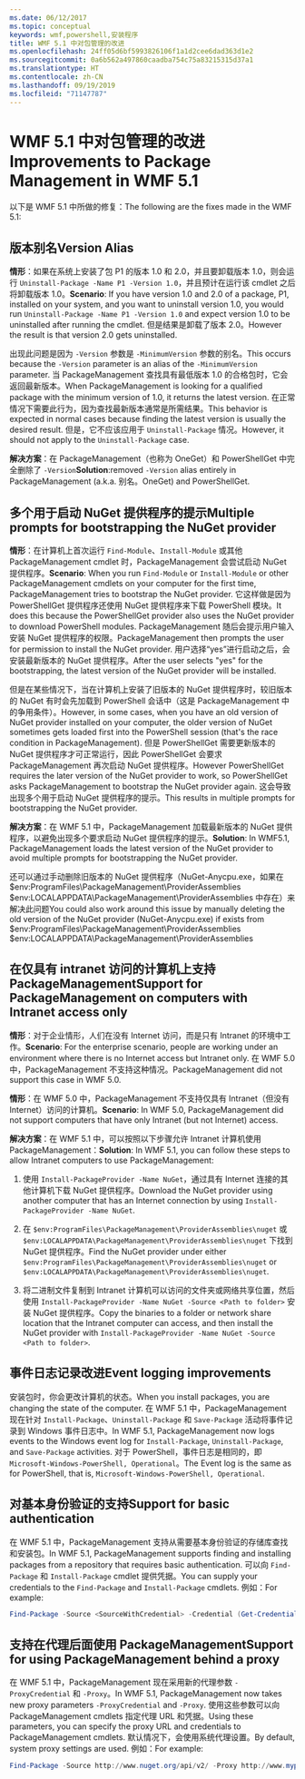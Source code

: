 ```yaml
---
ms.date: 06/12/2017
ms.topic: conceptual
keywords: wmf,powershell,安装程序
title: WMF 5.1 中对包管理的改进
ms.openlocfilehash: 24ff05d6bf5993826106f1a1d2cee6dad363d1e2
ms.sourcegitcommit: 0a6b562a497860caadba754c75a83215315d37a1
ms.translationtype: HT
ms.contentlocale: zh-CN
ms.lasthandoff: 09/19/2019
ms.locfileid: "71147787"
---
```

# <a name="improvements-to-package-management-in-wmf-51"></a><span data-ttu-id="86a8a-103">WMF 5.1 中对包管理的改进</span><span class="sxs-lookup"><span data-stu-id="86a8a-103">Improvements to Package Management in WMF 5.1</span></span>

<span data-ttu-id="86a8a-104">以下是 WMF 5.1 中所做的修复：</span><span class="sxs-lookup"><span data-stu-id="86a8a-104">The following are the fixes made in the WMF 5.1:</span></span>

## <a name="version-alias"></a><span data-ttu-id="86a8a-105">版本别名</span><span class="sxs-lookup"><span data-stu-id="86a8a-105">Version Alias</span></span>

<span data-ttu-id="86a8a-106">**情形**：如果在系统上安装了包 P1 的版本 1.0 和 2.0，并且要卸载版本 1.0，则会运行 `Uninstall-Package -Name P1 -Version 1.0`，并且预计在运行该 cmdlet 之后将卸载版本 1.0。</span><span class="sxs-lookup"><span data-stu-id="86a8a-106">**Scenario**: If you have version 1.0 and 2.0 of a package, P1, installed on your system, and you want to uninstall version 1.0, you would run `Uninstall-Package -Name P1 -Version 1.0` and expect version 1.0 to be uninstalled after running the cmdlet.</span></span> <span data-ttu-id="86a8a-107">但是结果是卸载了版本 2.0。</span><span class="sxs-lookup"><span data-stu-id="86a8a-107">However the result is that version 2.0 gets uninstalled.</span></span>

<span data-ttu-id="86a8a-108">出现此问题是因为 `-Version` 参数是 `-MinimumVersion` 参数的别名。</span><span class="sxs-lookup"><span data-stu-id="86a8a-108">This occurs because the `-Version` parameter is an alias of the `-MinimumVersion` parameter.</span></span> <span data-ttu-id="86a8a-109">当 PackageManagement 查找具有最低版本 1.0 的合格包时，它会返回最新版本。</span><span class="sxs-lookup"><span data-stu-id="86a8a-109">When PackageManagement is looking for a qualified package with the minimum version of 1.0, it returns the latest version.</span></span> <span data-ttu-id="86a8a-110">在正常情况下需要此行为，因为查找最新版本通常是所需结果。</span><span class="sxs-lookup"><span data-stu-id="86a8a-110">This behavior is expected in normal cases because finding the latest version is usually the desired result.</span></span> <span data-ttu-id="86a8a-111">但是，它不应该应用于 `Uninstall-Package` 情况。</span><span class="sxs-lookup"><span data-stu-id="86a8a-111">However, it should not apply to the `Uninstall-Package` case.</span></span>

<span data-ttu-id="86a8a-112">**解决方案**：在 PackageManagement（也称为 OneGet）和 PowerShellGet 中完全删除了 `-Version`</span><span class="sxs-lookup"><span data-stu-id="86a8a-112">**Solution**:removed `-Version` alias entirely in PackageManagement (a.k.a.</span></span> <span data-ttu-id="86a8a-113">别名。</span><span class="sxs-lookup"><span data-stu-id="86a8a-113">OneGet) and PowerShellGet.</span></span>

## <a name="multiple-prompts-for-bootstrapping-the-nuget-provider"></a><span data-ttu-id="86a8a-114">多个用于启动 NuGet 提供程序的提示</span><span class="sxs-lookup"><span data-stu-id="86a8a-114">Multiple prompts for bootstrapping the NuGet provider</span></span>

<span data-ttu-id="86a8a-115">**情形**：在计算机上首次运行 `Find-Module`、`Install-Module` 或其他 PackageManagement cmdlet 时，PackageManagement 会尝试启动 NuGet 提供程序。</span><span class="sxs-lookup"><span data-stu-id="86a8a-115">**Scenario**: When you run `Find-Module` or `Install-Module` or other PackageManagement cmdlets on your computer for the first time, PackageManagement tries to bootstrap the NuGet provider.</span></span> <span data-ttu-id="86a8a-116">它这样做是因为 PowerShellGet 提供程序还使用 NuGet 提供程序来下载 PowerShell 模块。</span><span class="sxs-lookup"><span data-stu-id="86a8a-116">It does this because the PowerShellGet provider also uses the NuGet provider to download PowerShell modules.</span></span>
<span data-ttu-id="86a8a-117">PackageManagement 随后会提示用户输入安装 NuGet 提供程序的权限。</span><span class="sxs-lookup"><span data-stu-id="86a8a-117">PackageManagement then prompts the user for permission to install the NuGet provider.</span></span> <span data-ttu-id="86a8a-118">用户选择“yes”进行启动之后，会安装最新版本的 NuGet 提供程序。</span><span class="sxs-lookup"><span data-stu-id="86a8a-118">After the user selects "yes" for the bootstrapping, the latest version of the NuGet provider will be installed.</span></span>

<span data-ttu-id="86a8a-119">但是在某些情况下，当在计算机上安装了旧版本的 NuGet 提供程序时，较旧版本的 NuGet 有时会先加载到 PowerShell 会话中（这是 PackageManagement 中的争用条件）。</span><span class="sxs-lookup"><span data-stu-id="86a8a-119">However, in some cases, when you have an old version of NuGet provider installed on your computer, the older version of NuGet sometimes gets loaded first into the PowerShell session (that's the race condition in PackageManagement).</span></span> <span data-ttu-id="86a8a-120">但是 PowerShellGet 需要更新版本的 NuGet 提供程序才可正常运行，因此 PowerShellGet 会要求 PackageManagement 再次启动 NuGet 提供程序。</span><span class="sxs-lookup"><span data-stu-id="86a8a-120">However PowerShellGet requires the later version of the NuGet provider to work, so PowerShellGet asks PackageManagement to bootstrap the NuGet provider again.</span></span>
<span data-ttu-id="86a8a-121">这会导致出现多个用于启动 NuGet 提供程序的提示。</span><span class="sxs-lookup"><span data-stu-id="86a8a-121">This results in multiple prompts for bootstrapping the NuGet provider.</span></span>

<span data-ttu-id="86a8a-122">**解决方案**：在 WMF 5.1 中，PackageManagement 加载最新版本的 NuGet 提供程序，以避免出现多个要求启动 NuGet 提供程序的提示。</span><span class="sxs-lookup"><span data-stu-id="86a8a-122">**Solution**: In WMF5.1, PackageManagement loads the latest version of the NuGet provider to avoid multiple prompts for bootstrapping the NuGet provider.</span></span>

<span data-ttu-id="86a8a-123">还可以通过手动删除旧版本的 NuGet 提供程序（NuGet-Anycpu.exe，如果在 $env:ProgramFiles\PackageManagement\ProviderAssemblies $env:LOCALAPPDATA\PackageManagement\ProviderAssemblies 中存在）来解决此问题</span><span class="sxs-lookup"><span data-stu-id="86a8a-123">You could also work around this issue by manually deleting the old version of the NuGet provider (NuGet-Anycpu.exe) if exists from $env:ProgramFiles\PackageManagement\ProviderAssemblies $env:LOCALAPPDATA\PackageManagement\ProviderAssemblies</span></span>

## <a name="support-for-packagemanagement-on-computers-with-intranet-access-only"></a><span data-ttu-id="86a8a-124">在仅具有 intranet 访问的计算机上支持 PackageManagement</span><span class="sxs-lookup"><span data-stu-id="86a8a-124">Support for PackageManagement on computers with Intranet access only</span></span>

<span data-ttu-id="86a8a-125">**情形**：对于企业情形，人们在没有 Internet 访问，而是只有 Intranet 的环境中工作。</span><span class="sxs-lookup"><span data-stu-id="86a8a-125">**Scenario**: For the enterprise scenario, people are working under an environment where there is no Internet access but Intranet only.</span></span> <span data-ttu-id="86a8a-126">在 WMF 5.0 中，PackageManagement 不支持这种情况。</span><span class="sxs-lookup"><span data-stu-id="86a8a-126">PackageManagement did not support this case in WMF 5.0.</span></span>

<span data-ttu-id="86a8a-127">**情形**：在 WMF 5.0 中，PackageManagement 不支持仅具有 Intranet（但没有 Internet）访问的计算机。</span><span class="sxs-lookup"><span data-stu-id="86a8a-127">**Scenario**: In WMF 5.0, PackageManagement did not support computers that have only Intranet (but not Internet) access.</span></span>

<span data-ttu-id="86a8a-128">**解决方案**：在 WMF 5.1 中，可以按照以下步骤允许 Intranet 计算机使用 PackageManagement：</span><span class="sxs-lookup"><span data-stu-id="86a8a-128">**Solution**: In WMF 5.1, you can follow these steps to allow Intranet computers to use PackageManagement:</span></span>

1. <span data-ttu-id="86a8a-129">使用 `Install-PackageProvider -Name NuGet`，通过具有 Internet 连接的其他计算机下载 NuGet 提供程序。</span><span class="sxs-lookup"><span data-stu-id="86a8a-129">Download the NuGet provider using another computer that has an Internet connection by using `Install-PackageProvider -Name NuGet`.</span></span>

2. <span data-ttu-id="86a8a-130">在 `$env:ProgramFiles\PackageManagement\ProviderAssemblies\nuget` 或 `$env:LOCALAPPDATA\PackageManagement\ProviderAssemblies\nuget` 下找到 NuGet 提供程序。</span><span class="sxs-lookup"><span data-stu-id="86a8a-130">Find the NuGet provider under either `$env:ProgramFiles\PackageManagement\ProviderAssemblies\nuget` or `$env:LOCALAPPDATA\PackageManagement\ProviderAssemblies\nuget`.</span></span>

3. <span data-ttu-id="86a8a-131">将二进制文件复制到 Intranet 计算机可以访问的文件夹或网络共享位置，然后使用 `Install-PackageProvider -Name NuGet -Source <Path to folder>` 安装 NuGet 提供程序。</span><span class="sxs-lookup"><span data-stu-id="86a8a-131">Copy the binaries to a folder or network share location that the Intranet computer can access, and then install the NuGet provider with `Install-PackageProvider -Name NuGet -Source <Path to folder>`.</span></span>


## <a name="event-logging-improvements"></a><span data-ttu-id="86a8a-132">事件日志记录改进</span><span class="sxs-lookup"><span data-stu-id="86a8a-132">Event logging improvements</span></span>

<span data-ttu-id="86a8a-133">安装包时，你会更改计算机的状态。</span><span class="sxs-lookup"><span data-stu-id="86a8a-133">When you install packages, you are changing the state of the computer.</span></span> <span data-ttu-id="86a8a-134">在 WMF 5.1 中，PackageManagement 现在针对 `Install-Package`、`Uninstall-Package` 和 `Save-Package` 活动将事件记录到 Windows 事件日志中。</span><span class="sxs-lookup"><span data-stu-id="86a8a-134">In WMF 5.1, PackageManagement now logs events to the Windows event log for `Install-Package`, `Uninstall-Package`, and `Save-Package` activities.</span></span> <span data-ttu-id="86a8a-135">对于 PowerShell，事件日志是相同的，即 `Microsoft-Windows-PowerShell, Operational`。</span><span class="sxs-lookup"><span data-stu-id="86a8a-135">The Event log is the same as for PowerShell, that is, `Microsoft-Windows-PowerShell, Operational`.</span></span>

## <a name="support-for-basic-authentication"></a><span data-ttu-id="86a8a-136">对基本身份验证的支持</span><span class="sxs-lookup"><span data-stu-id="86a8a-136">Support for basic authentication</span></span>

<span data-ttu-id="86a8a-137">在 WMF 5.1 中，PackageManagement 支持从需要基本身份验证的存储库查找和安装包。</span><span class="sxs-lookup"><span data-stu-id="86a8a-137">In WMF 5.1, PackageManagement supports finding and installing packages from a repository that requires basic authentication.</span></span> <span data-ttu-id="86a8a-138">可以向 `Find-Package` 和 `Install-Package` cmdlet 提供凭据。</span><span class="sxs-lookup"><span data-stu-id="86a8a-138">You can supply your credentials to the `Find-Package` and `Install-Package` cmdlets.</span></span> <span data-ttu-id="86a8a-139">例如：</span><span class="sxs-lookup"><span data-stu-id="86a8a-139">For example:</span></span>

```powershell
Find-Package -Source <SourceWithCredential> -Credential (Get-Credential)
```

## <a name="support-for-using-packagemanagement-behind-a-proxy"></a><span data-ttu-id="86a8a-140">支持在代理后面使用 PackageManagement</span><span class="sxs-lookup"><span data-stu-id="86a8a-140">Support for using PackageManagement behind a proxy</span></span>

<span data-ttu-id="86a8a-141">在 WMF 5.1 中，PackageManagement 现在采用新的代理参数 `-ProxyCredential` 和 `-Proxy`。</span><span class="sxs-lookup"><span data-stu-id="86a8a-141">In WMF 5.1, PackageManagement now takes new proxy parameters `-ProxyCredential` and `-Proxy`.</span></span> <span data-ttu-id="86a8a-142">使用这些参数可以向 PackageManagement cmdlets 指定代理 URL 和凭据。</span><span class="sxs-lookup"><span data-stu-id="86a8a-142">Using these parameters, you can specify the proxy URL and credentials to PackageManagement cmdlets.</span></span> <span data-ttu-id="86a8a-143">默认情况下，会使用系统代理设置。</span><span class="sxs-lookup"><span data-stu-id="86a8a-143">By default, system proxy settings are used.</span></span> <span data-ttu-id="86a8a-144">例如：</span><span class="sxs-lookup"><span data-stu-id="86a8a-144">For example:</span></span>

```powershell
Find-Package -Source http://www.nuget.org/api/v2/ -Proxy http://www.myproxyserver.com -ProxyCredential (Get-Credential)
```
